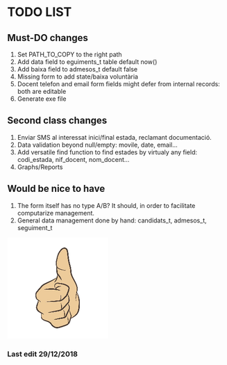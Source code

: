 # TODO LIST

## Must-DO changes

1. Set PATH_TO_COPY to the right path
1. Add data field to eguiments_t table default now()
1. Add baixa field to admesos_t default false
1. Missing form to add state/baixa voluntària
1. Docent telefon and email form fields might defer from internal records: both are editable 
1. Generate exe file

## Second class changes

1. Enviar SMS al interessat inici/final estada, reclamant documentació.
1. Data validation beyond null/empty: movile, date, email...
1. Add versatile find function to find estades by virtualy any field: codi_estada, nif_docent, nom_docent...
1. Graphs/Reports

## Would be nice to have

1. The form itself has no type A/B? It should, in order to facilitate computarize management.
1. General data management done by hand: candidats_t, admesos_t, seguiment_t

![Thumb Up](./thumb_up.jpg)

### Last edit 29/12/2018